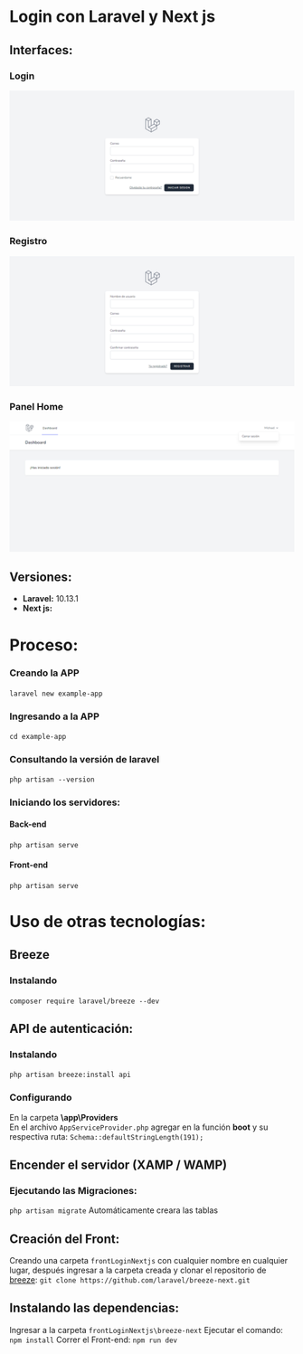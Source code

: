 #	Login con Laravel y Next js

##  Interfaces:
### Login
<p aling="center"><img src="/README/1.png"></p>

### Registro
<p aling="center"><img src="/README/2.png"></p>

### Panel Home
<p aling="center"><img src="/README/3.png"></p>

##	Versiones:
*	**Laravel:** 10.13.1
*	**Next js:** 



#	Proceso:
###	Creando la APP
`laravel new example-app`
###	Ingresando a la APP
`cd example-app`
###	Consultando la versión de laravel
`php artisan --version`
###	Iniciando los servidores:
####    Back-end
`php artisan serve`
####    Front-end
`php artisan serve`


#   Uso de otras tecnologías:
##  Breeze
### Instalando
`composer require laravel/breeze --dev`
##  API de autenticación:
### Instalando
`php artisan breeze:install api`
### Configurando
En la carpeta **\app\Providers** <br>
En el archivo `AppServiceProvider.php` agregar en la función **boot** y su respectiva ruta:
`Schema::defaultStringLength(191);` 

##  Encender el servidor (XAMP / WAMP)
###  Ejecutando las Migraciones:
`php artisan migrate`
Automáticamente creara las tablas 

##  Creación del Front:
Creando una carpeta `frontLoginNextjs` con cualquier nombre en cualquier lugar, después ingresar a la carpeta creada y clonar el repositorio de [breeze](https://github.com/laravel/breeze-next):
`git clone https://github.com/laravel/breeze-next.git`
##  Instalando las dependencias:
Ingresar a la carpeta `frontLoginNextjs\breeze-next`
Ejecutar el comando: `npm install`
Correr el Front-end: `npm run dev`